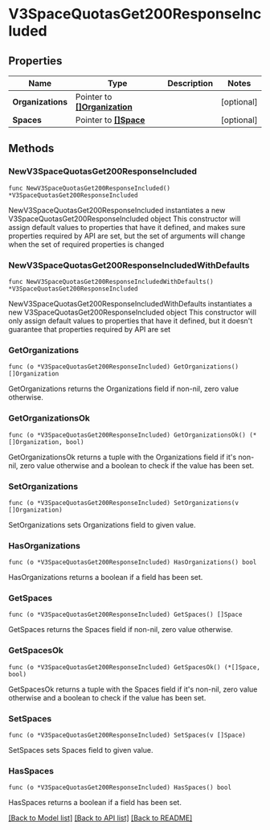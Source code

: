# V3SpaceQuotasGet200ResponseIncluded

## Properties

Name | Type | Description | Notes
------------ | ------------- | ------------- | -------------
**Organizations** | Pointer to [**[]Organization**](Organization.md) |  | [optional] 
**Spaces** | Pointer to [**[]Space**](Space.md) |  | [optional] 

## Methods

### NewV3SpaceQuotasGet200ResponseIncluded

`func NewV3SpaceQuotasGet200ResponseIncluded() *V3SpaceQuotasGet200ResponseIncluded`

NewV3SpaceQuotasGet200ResponseIncluded instantiates a new V3SpaceQuotasGet200ResponseIncluded object
This constructor will assign default values to properties that have it defined,
and makes sure properties required by API are set, but the set of arguments
will change when the set of required properties is changed

### NewV3SpaceQuotasGet200ResponseIncludedWithDefaults

`func NewV3SpaceQuotasGet200ResponseIncludedWithDefaults() *V3SpaceQuotasGet200ResponseIncluded`

NewV3SpaceQuotasGet200ResponseIncludedWithDefaults instantiates a new V3SpaceQuotasGet200ResponseIncluded object
This constructor will only assign default values to properties that have it defined,
but it doesn't guarantee that properties required by API are set

### GetOrganizations

`func (o *V3SpaceQuotasGet200ResponseIncluded) GetOrganizations() []Organization`

GetOrganizations returns the Organizations field if non-nil, zero value otherwise.

### GetOrganizationsOk

`func (o *V3SpaceQuotasGet200ResponseIncluded) GetOrganizationsOk() (*[]Organization, bool)`

GetOrganizationsOk returns a tuple with the Organizations field if it's non-nil, zero value otherwise
and a boolean to check if the value has been set.

### SetOrganizations

`func (o *V3SpaceQuotasGet200ResponseIncluded) SetOrganizations(v []Organization)`

SetOrganizations sets Organizations field to given value.

### HasOrganizations

`func (o *V3SpaceQuotasGet200ResponseIncluded) HasOrganizations() bool`

HasOrganizations returns a boolean if a field has been set.

### GetSpaces

`func (o *V3SpaceQuotasGet200ResponseIncluded) GetSpaces() []Space`

GetSpaces returns the Spaces field if non-nil, zero value otherwise.

### GetSpacesOk

`func (o *V3SpaceQuotasGet200ResponseIncluded) GetSpacesOk() (*[]Space, bool)`

GetSpacesOk returns a tuple with the Spaces field if it's non-nil, zero value otherwise
and a boolean to check if the value has been set.

### SetSpaces

`func (o *V3SpaceQuotasGet200ResponseIncluded) SetSpaces(v []Space)`

SetSpaces sets Spaces field to given value.

### HasSpaces

`func (o *V3SpaceQuotasGet200ResponseIncluded) HasSpaces() bool`

HasSpaces returns a boolean if a field has been set.


[[Back to Model list]](../README.md#documentation-for-models) [[Back to API list]](../README.md#documentation-for-api-endpoints) [[Back to README]](../README.md)


